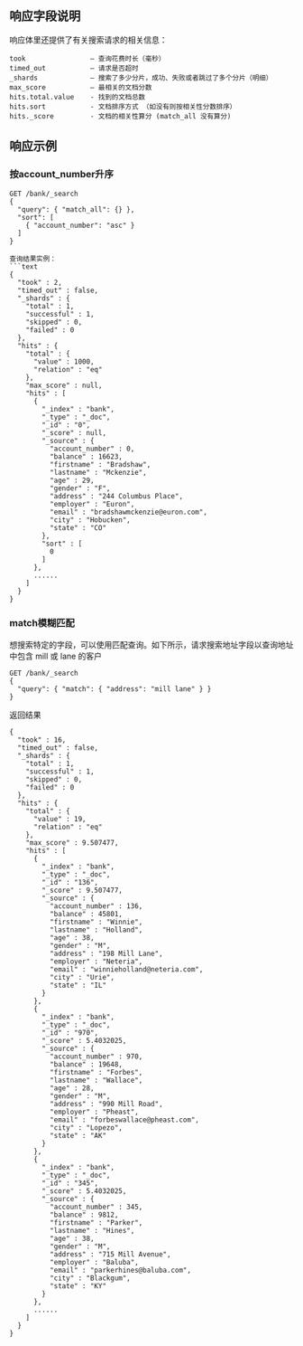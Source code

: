 
## 响应字段说明
响应体里还提供了有关搜索请求的相关信息：
```text
took                – 查询花费时长（毫秒）
timed_out           – 请求是否超时
_shards             – 搜索了多少分片，成功、失败或者跳过了多个分片（明细）
max_score           – 最相关的文档分数
hits.total.value    - 找到的文档总数
hits.sort           - 文档排序方式 （如没有则按相关性分数排序）
hits._score         - 文档的相关性算分 (match_all 没有算分)
```

## 响应示例
### 按account_number升序
```text
GET /bank/_search
{
  "query": { "match_all": {} },
  "sort": [
    { "account_number": "asc" }
  ]
}

查询结果实例：
```text
{
  "took" : 2,
  "timed_out" : false,
  "_shards" : {
    "total" : 1,
    "successful" : 1,
    "skipped" : 0,
    "failed" : 0
  },
  "hits" : {
    "total" : {
      "value" : 1000,
      "relation" : "eq"
    },
    "max_score" : null,
    "hits" : [
      {
        "_index" : "bank",
        "_type" : "_doc",
        "_id" : "0",
        "_score" : null,
        "_source" : {
          "account_number" : 0,
          "balance" : 16623,
          "firstname" : "Bradshaw",
          "lastname" : "Mckenzie",
          "age" : 29,
          "gender" : "F",
          "address" : "244 Columbus Place",
          "employer" : "Euron",
          "email" : "bradshawmckenzie@euron.com",
          "city" : "Hobucken",
          "state" : "CO"
        },
        "sort" : [
          0
        ]
      },
      ......
    ]
  }
}
```

### match模糊匹配
想搜索特定的字段，可以使用匹配查询。如下所示，请求搜索地址字段以查询地址中包含 mill 或 lane 的客户

```text
GET /bank/_search
{
  "query": { "match": { "address": "mill lane" } }
}
```


返回结果
```text
{
  "took" : 16,
  "timed_out" : false,
  "_shards" : {
    "total" : 1,
    "successful" : 1,
    "skipped" : 0,
    "failed" : 0
  },
  "hits" : {
    "total" : {
      "value" : 19,
      "relation" : "eq"
    },
    "max_score" : 9.507477,
    "hits" : [
      {
        "_index" : "bank",
        "_type" : "_doc",
        "_id" : "136",
        "_score" : 9.507477,
        "_source" : {
          "account_number" : 136,
          "balance" : 45801,
          "firstname" : "Winnie",
          "lastname" : "Holland",
          "age" : 38,
          "gender" : "M",
          "address" : "198 Mill Lane",
          "employer" : "Neteria",
          "email" : "winnieholland@neteria.com",
          "city" : "Urie",
          "state" : "IL"
        }
      },
      {
        "_index" : "bank",
        "_type" : "_doc",
        "_id" : "970",
        "_score" : 5.4032025,
        "_source" : {
          "account_number" : 970,
          "balance" : 19648,
          "firstname" : "Forbes",
          "lastname" : "Wallace",
          "age" : 28,
          "gender" : "M",
          "address" : "990 Mill Road",
          "employer" : "Pheast",
          "email" : "forbeswallace@pheast.com",
          "city" : "Lopezo",
          "state" : "AK"
        }
      },
      {
        "_index" : "bank",
        "_type" : "_doc",
        "_id" : "345",
        "_score" : 5.4032025,
        "_source" : {
          "account_number" : 345,
          "balance" : 9812,
          "firstname" : "Parker",
          "lastname" : "Hines",
          "age" : 38,
          "gender" : "M",
          "address" : "715 Mill Avenue",
          "employer" : "Baluba",
          "email" : "parkerhines@baluba.com",
          "city" : "Blackgum",
          "state" : "KY"
        }
      },
      ......
    ]
  }
}
```
